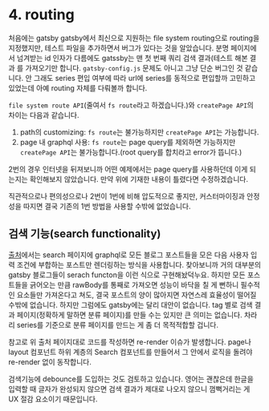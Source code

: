 #     4. routing

처음에는 gatsby gatsby에서 최신으로 지원하는 file system routing으로 routing을 지정했지만, 테스트 파일을 추가하면서 버그가 있다는 것을 알았습니다. 분명 페이지에서 넘겨받는 id 인자가 다름에도 gatssby는 맨 첫 번째 쿼리 검색 결과(테스트 해본 결과 를 가져오기만 합니다. `gatsby-config.js` 문제도 아니고 그냥 단순 버그인 것 같습니다. 안 그래도 series 편입 여부에 따라 url에 series를 동적으로 편입할까 고민하고 있었는데 아예 routing 자체를 다뤄볼까 합니다.

`file system route API`(줄여서 `fs route`라고 하겠습니다.)와 `createPage API`의 차이는 다음과 같습니다.
1.  path의 customizing: `fs route`는 불가능하지만 `createPage API`는 가능합니다.
2.  page 내 graphql 사용: `fs route`는 page query를 제외하면 가능하지만 `createPage API`는 불가능합니다.(root query를 합치라고 error가 뜹니다.)

2번의 경우 인터넷을 뒤져보니까 어떤 예제에서는 page query를 사용하던데 이게 되는지는 확인해보지 않았습니다. 만약 위에 기재한 내용이 틀렸다면 수정하겠습니다.

직관적으로나 편의성으로나 2번이 1번에 비해 압도적으로 좋지만, 커스터마이징과 안정성을 따지면 결국 기존의 1번 방법을 사용할 수밖에 없었습니다.

##   검색 기능(search functionality)
[출처](https://www.aboutmonica.com/blog/create-gatsby-blog-search-tutorial)에서는 search 페이지에 graphql로 모든 블로그 포스트들을 모은 다음 사용자 입력 조건에 부합하는 포스트만 렌더링하는 방식을 사용합니다. 찾아보니까 거의 대부분의 gatsby 블로그들이 serach functon을 이런 식으로 구현해놨덕누요. 하지만 모든 포스트들을 긁어오는 만큼 rawBody를 통째로 가져오면 성능이 바닥을 칠 게 뻔하니 필수적인 요소들만 가져온다고 쳐도, 결국 포스트의 양이 많아지면 자연스레 효율성이 떨어질 수밖에 없습니다.
하지만 그럼에도 gatsby에는 달리 대안이 없습니다. tag 별로 검색 결과 페이지(정확하게 말하면 분류 페이지)를 만들 수는 있지만 큰 의미는 없습니다. 차라리 series를 기준으로 분류 페이지를 만드는 게 좀 더 목적적합할 겁니다.

참고로 위 출처 페이지대로 코드를 작성하면 re-render 이슈가 발생합니다. page나 layout 컴포넌트 하위 계층의 Search 컴포넌트를 만들어서 그 안에서 로직을 돌려야 re-render 없이 동작합니다.

검색기능에 debounce를 도입하는 것도 검토하고 있습니다. 영어는 괜찮은데 한글을 입력할 때 글자가 완성되지 않으면 검색 결과가 제대로 나오지 않으니 껌뻑거리는 게 UX 절감 요소이기 때문입니다.